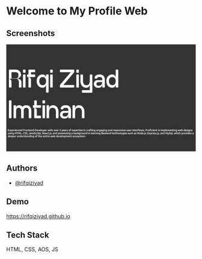 
# Welcome to My Profile Web



## Screenshots

![App Screenshot](/images/home.png)


## Authors

- [@rifqiziyad](https://www.github.com/rifqiziyad)


## Demo

https://rifqiziyad.github.io


## Tech Stack

HTML, CSS, AOS, JS




